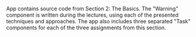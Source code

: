 App contains source code from Section 2: The Basics. 
The "Warning" component is written during the lectures, using each of the presented techniques and approaches.
The app also includes three separated "Task" components for each of the three assignments from this section. 